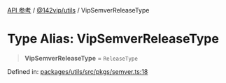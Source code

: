 [API 参考](../../../index.md) / [@142vip/utils](../index.md) / VipSemverReleaseType

# Type Alias: VipSemverReleaseType

> **VipSemverReleaseType** = `ReleaseType`

Defined in: [packages/utils/src/pkgs/semver.ts:18](https://github.com/142vip/core-x/blob/15d5bc9ef4bece78c0e60bdf074a2d245f625100/packages/utils/src/pkgs/semver.ts#L18)
